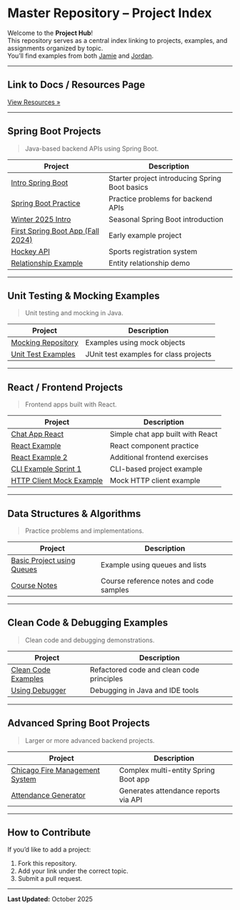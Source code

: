 # Master Repository – Project Index

Welcome to the **Project Hub**!  
This repository serves as a central index linking to projects, examples, and assignments organized by topic.  
You’ll find examples from both [Jamie](https://github.com/jamie-keyin?tab=repositories) and [Jordan](https://github.com/JKells99?tab=repositories).

---

## Link to Docs / Resources Page
[View Resources »](/docsindex.md)

---

## Spring Boot Projects
> Java-based backend APIs using Spring Boot.

| Project | Description |
|----------|--------------|
| [Intro Spring Boot](https://github.com/JKells99/fall2025SpringbootIntro) | Starter project introducing Spring Boot basics |
| [Spring Boot Practice](https://github.com/JKells99/S4PracticeSpringBootProblems) | Practice problems for backend APIs |
| [Winter 2025 Intro](https://github.com/JKells99/Winter2025Springboot) | Seasonal Spring Boot introduction |
| [First Spring Boot App (Fall 2024)](https://github.com/JKells99/FirstSpringBootAppFalll2024) | Early example project |
| [Hockey API](https://github.com/jamie-keyin/s4_2024_hockey_reg_system_api) | Sports registration system |
| [Relationship Example](https://github.com/JKells99/RelationshipExampleFall2025) | Entity relationship demo |

---

## Unit Testing & Mocking Examples
> Unit testing and mocking in Java.

| Project | Description |
|----------|--------------|
| [Mocking Repository](https://github.com/JKells99/MockingRepo) | Examples using mock objects |
| [Unit Test Examples](https://github.com/JKells99/UnitTestFall2024Examples) | JUnit test examples for class projects |

---

## React / Frontend Projects
> Frontend apps built with React.

| Project | Description |
|----------|--------------|
| [Chat App React](https://github.com/JKells99/chatapp-FE) | Simple chat app built with React |
| [React Example](https://github.com/JKells99/reactreviewfall2024) | React component practice |
| [React Example 2](https://github.com/JKells99/fall2024react) | Additional frontend exercises |
| [CLI Example Sprint 1](https://github.com/jamie-keyin/AttendanceReportGeneratorCLI) | CLI-based project example |
| [HTTP Client Mock Example](https://github.com/jamie-keyin/S4_2023_Spring_HTTP_Client_Mock) | Mock HTTP client example |

---

## Data Structures & Algorithms
> Practice problems and implementations.

| Project | Description |
|----------|--------------|
| [Basic Project using Queues](https://github.com/JKells99/DSAAnimalExample) | Example using queues and lists |
| [Course Notes](https://github.com/JKells99/DSANotesKeyin) | Course reference notes and code samples |

---

## Clean Code & Debugging Examples
> Clean code and debugging demonstrations.

| Project | Description |
|----------|--------------|
| [Clean Code Examples](https://github.com/JKells99/CleanCodeExamples) | Refactored code and clean code principles |
| [Using Debugger](https://github.com/JKells99/DebuggingExamples) | Debugging in Java and IDE tools |

---

## Advanced Spring Boot Projects
> Larger or more advanced backend projects.

| Project | Description |
|----------|--------------|
| [Chicago Fire Management System](https://github.com/JKells99/ChicagoFireHouseManagnmentSystem) | Complex multi-entity Spring Boot app |
| [Attendance Generator](https://github.com/jamie-keyin/AttendanceReportGenerator) | Generates attendance reports via API |

---

## How to Contribute

If you’d like to add a project:
1. Fork this repository.  
2. Add your link under the correct topic.  
3. Submit a pull request.

---

**Last Updated:** October 2025
